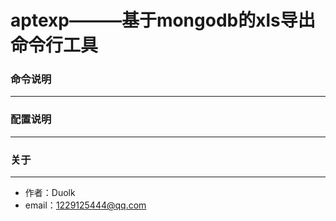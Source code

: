 # aptexp———基于mongodb的xls导出命令行工具

### 命令说明
---



### 配置说明
---



### 关于
---
+ 作者：Duolk
+ email：1229125444@qq.com

